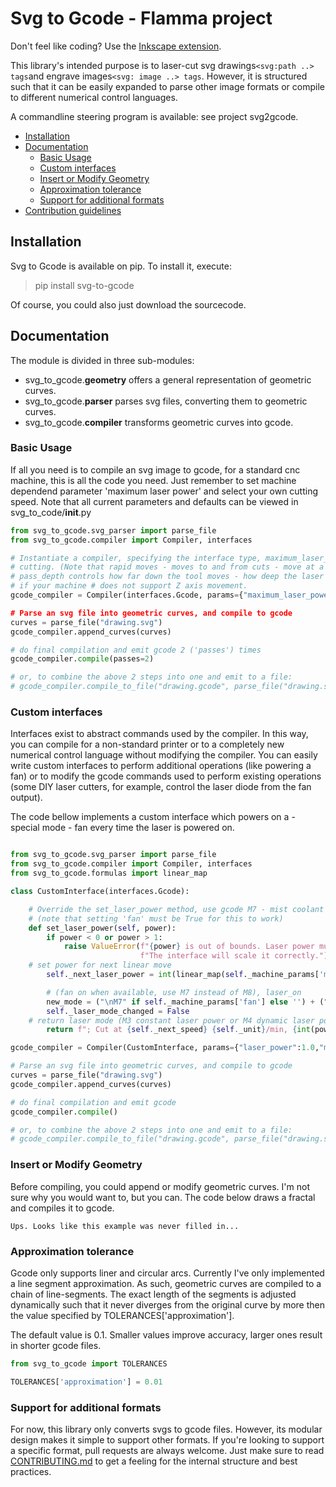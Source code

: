 # Svg to Gcode - Flamma project
Don't feel like coding? Use the [Inkscape extension](https://github.com/JTechPhotonics/J-Tech-Photonics-Laser-Tool).

This library's intended purpose is to laser-cut svg drawings```<svg:path ..> tags```and engrave images```<svg: image ..> tags```.
However, it is structured such that it can be easily expanded to parse other image formats or compile to different numerical control languages.

A commandline steering program is available: see project svg2gcode.

* [Installation](#Installation)
* [Documentation](#Documentation)
    * [Basic Usage](#Basic-Usage)
    * [Custom interfaces](#Custom-interfaces)
    * [Insert or Modify Geometry](#Insert-or-Modify-Geometry)
    * [Approximation tolerance](#Approximation-tolerance)
    * [Support for additional formats](#Support-for-additional-formats)
* [Contribution guidelines](CONTRIBUTING.md)


## Installation
Svg to Gcode is available on pip. To install it, execute:
> pip install svg-to-gcode

Of course, you could also just download the sourcecode.

## Documentation
The module is divided in three sub-modules:
* svg_to_gcode.**geometry** offers a general representation of geometric curves.
* svg_to_gcode.**parser** parses svg files, converting them to geometric curves.
* svg_to_gcode.**compiler** transforms geometric curves into gcode. 

### Basic Usage
If all you need is to compile an svg image to gcode, for a standard cnc machine, this is all the code you need. Just 
remember to set machine dependend parameter 'maximum laser power' and select your own cutting speed.
Note that all current parameters and defaults can be viewed in svg_to_code/__init__.py

```python
from svg_to_gcode.svg_parser import parse_file
from svg_to_gcode.compiler import Compiler, interfaces

# Instantiate a compiler, specifying the interface type, maximum_laser_power and speed at which the tool moves while 
# cutting. (Note that rapid moves - moves to and from cuts - move at a machine defined speed and are not set here.)
# pass_depth controls how far down the tool moves - how deep the laser cuts - after every pass. Set it to 0 (default)
# if your machine # does not support Z axis movement.
gcode_compiler = Compiler(interfaces.Gcode, params={"maximum_laser_power":1000","movement_speed":900,"pass_depth":5})

# Parse an svg file into geometric curves, and compile to gcode
curves = parse_file("drawing.svg")
gcode_compiler.append_curves(curves)

# do final compilation and emit gcode 2 ('passes') times
gcode_compiler.compile(passes=2)

# or, to combine the above 2 steps into one and emit to a file:
# gcode_compiler.compile_to_file("drawing.gcode", parse_file("drawing.svg"), passes=2)
```

### Custom interfaces
Interfaces exist to abstract commands used by the compiler. In this way, you can compile for a non-standard printer or 
to a completely new numerical control language without modifying the compiler. You can easily write custom interfaces to
 perform additional operations (like powering a fan) or to modify the gcode commands used to perform existing operations
  (some DIY laser cutters, for example, control the laser diode from the fan output). 

The code bellow implements a custom interface which powers on a - special mode - fan every time the laser is powered on. 
```python

from svg_to_gcode.svg_parser import parse_file
from svg_to_gcode.compiler import Compiler, interfaces
from svg_to_gcode.formulas import linear_map

class CustomInterface(interfaces.Gcode):

    # Override the set_laser_power method, use gcode M7 - mist coolant - instead of M8 - flood coolant - 
    # (note that setting 'fan' must be True for this to work)
    def set_laser_power(self, power):
        if power < 0 or power > 1:
            raise ValueError(f"{power} is out of bounds. Laser power must be given between 0 and 1. "
                             f"The interface will scale it correctly.")
	# set power for next linear move   
        self._next_laser_power = int(linear_map(self._machine_params['minimum_laser_power'], self._machine_params['maximum_laser_power'], power))

        # (fan on when available, use M7 instead of M8), laser_on
        new_mode = ("\nM7" if self._machine_params['fan'] else '') + ("\n" + self._laser_mode if self._laser_mode_changed else '')
        self._laser_mode_changed = False
	# return laser mode (M3 constant laser power or M4 dynamic laser power) when laser mode changed
        return f"; Cut at {self._next_speed} {self._unit}/min, {int(power * 100)}% power{new_mode}"

gcode_compiler = Compiler(CustomInterface, params={"laser_power":1.0,"movement_speed":300,"maximum_laser_power":255,"dwell_time":400,"fan":True})

# Parse an svg file into geometric curves, and compile to gcode
curves = parse_file("drawing.svg")
gcode_compiler.append_curves(curves)

# do final compilation and emit gcode
gcode_compiler.compile()

# or, to combine the above 2 steps into one and emit to a file:
# gcode_compiler.compile_to_file("drawing.gcode", parse_file("drawing.svg"))
```

### Insert or Modify Geometry

Before compiling, you could append or modify geometric curves. I'm not sure why you would want to, but you can.
The code below draws a fractal and compiles it to gcode.

```
Ups. Looks like this example was never filled in...
```

### Approximation tolerance
Gcode only supports liner and circular arcs. Currently I've only implemented a line segment approximation. As such, 
geometric curves are compiled to a chain of line-segments. The exact length of the segments is adjusted dynamically such
that it never diverges from the original curve by more then the value specified by TOLERANCES['approximation'].

The default value is 0.1. Smaller values improve accuracy, larger ones result in shorter gcode files.

```python
from svg_to_gcode import TOLERANCES

TOLERANCES['approximation'] = 0.01
```


### Support for additional formats
For now, this library only converts svgs to gcode files. However, its modular design makes it simple to 
support other formats. If you're looking to support a specific format, pull requests are always welcome. Just make sure 
to read [CONTRIBUTING.md](CONTRIBUTING.md) to get a feeling for the internal structure and best practices.
